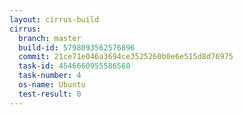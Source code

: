 ```yaml
---
layout: cirrus-build
cirrus:
  branch: master
  build-id: 5798093562576896
  commit: 21ce71e046a3694ce3525260b0e6e515d8d76975
  task-id: 4546660955586560
  task-number: 4
  os-name: Ubuntu
  test-result: 0
---
```

